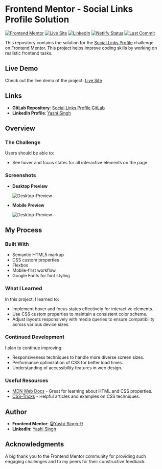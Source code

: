 # Frontend Mentor - Social Links Profile Solution
[![Frontend Mentor](https://img.shields.io/badge/Frontend%20Mentor-Profile%20Solution-blue)](https://www.frontendmentor.io/challenges/social-links-profile-UG32l9m6dQ)
[![Live Site](https://img.shields.io/badge/Live%20Site-Available-green)](https://social-links-profile-by-yashi.netlify.app/)
[![LinkedIn](https://img.shields.io/badge/LinkedIn-Yashi%20Singh-blue?logo=linkedin)](https://www.linkedin.com/in/yashi-singh-b4143a246)
[![Netlify Status](https://api.netlify.com/api/v1/badges/80021efb-4a6d-4b1e-9849-38d182974cf3/deploy-status)](https://app.netlify.com/sites/social-links-profile-by-yashi/deploys)
[![Last Commit](https://img.shields.io/github/last-commit/Yashi-Singh-9/Social-Links-Profile?style=for-the-badge&cacheSeconds=60)](https://github.com/Yashi-Singh-9/Social-Links-Profile)

This repository contains the solution for the [Social Links Profile](https://www.frontendmentor.io/challenges/social-links-profile-UG32l9m6dQ) challenge on Frontend Mentor. This project helps improve coding skills by working on realistic frontend tasks.

## Live Demo

Check out the live demo of the project: [Live Site](https://social-links-profile-by-yashi.netlify.app/)

## Links

- **GitLab Repository**: [Social Links Profile GitLab](https://gitlab.com/Yashi-Singh-9/social-links-profile.git)
- **LinkedIn Profile**: [Yashi Singh](https://www.linkedin.com/in/yashi-singh-b4143a246)

## Overview

### The Challenge

Users should be able to:

- See hover and focus states for all interactive elements on the page.

### Screenshots

- **Desktop Preview**

  ![Desktop-Preview](Desktop-Preview.png)

- **Mobile Preview**

  ![Desktop-Preview](Mobile-Preview.png)

## My Process

### Built With

- Semantic HTML5 markup
- CSS custom properties
- Flexbox
- Mobile-first workflow
- Google Fonts for font styling

### What I Learned

In this project, I learned to:

- Implement hover and focus states effectively for interactive elements.
- Use CSS custom properties to maintain a consistent color scheme.
- Adjust layouts responsively with media queries to ensure compatibility across various device sizes.

### Continued Development

I plan to continue improving:

- Responsiveness techniques to handle more diverse screen sizes.
- Performance optimization of CSS for better load times.
- Understanding of accessibility features in web design.

### Useful Resources

- [MDN Web Docs](https://developer.mozilla.org/) - Great for learning about HTML and CSS properties.
- [CSS-Tricks](https://css-tricks.com/) - Helpful articles and examples on CSS techniques.

## Author

- **Frontend Mentor**: [@Yashi-Singh-9](https://www.frontendmentor.io/profile/Yashi-Singh-9)
- **LinkedIn**: [Yashi Singh](https://www.linkedin.com/in/yashi-singh-b4143a246)

## Acknowledgments

A big thank you to the Frontend Mentor community for providing such engaging challenges and to my peers for their constructive feedback.
